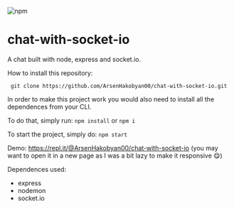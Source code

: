 ![npm](https://img.shields.io/npm/v/chat-with-socket-io)

# chat-with-socket-io

A chat built with node, express and socket.io.

How to install this repository:

``` git clone https://github.com/ArsenHakobyan00/chat-with-socket-io.git```

In order to make this project work you would also need to install all the dependences from your CLI.

To do that, simply run: ```npm install``` or ``` npm i ```

To start the project, simply do: ``` npm start ```

Demo: <https://repl.it/@ArsenHakobyan00/chat-with-socket-io> (you may want to open it in a new page as I was a bit lazy to make it responsive 😋)

Dependences used:

- express
- nodemon
- socket.io
